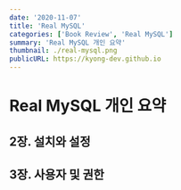 ```yaml
---
date: '2020-11-07'
title: 'Real MySQL'
categories: ['Book Review', 'Real MySQL']
summary: 'Real MySQL 개인 요약'
thumbnail: ./real-mysql.png
publicURL: https://kyong-dev.github.io
---
```



# Real MySQL 개인 요약

## 2장. 설치와 설정

## 3장. 사용자 및 권한